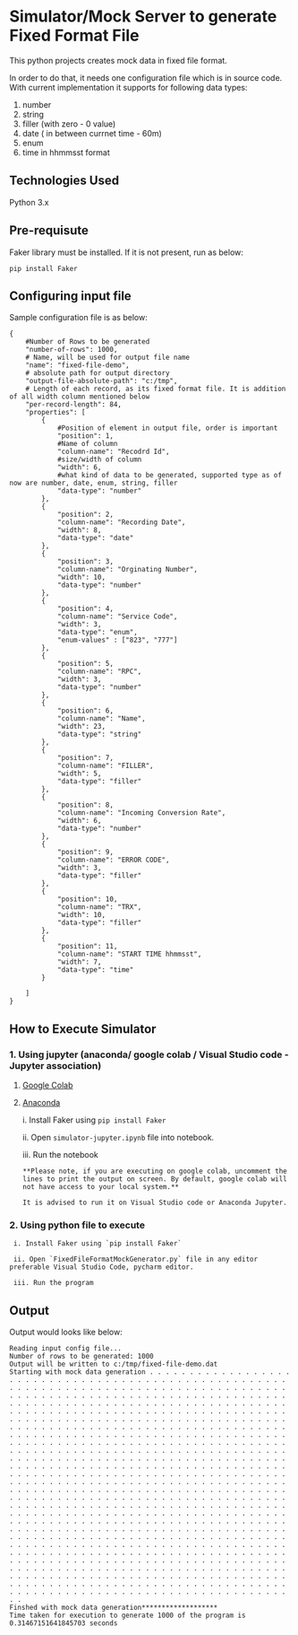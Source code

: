 # Simulator/Mock Server to generate Fixed Format File
This python projects creates mock data in fixed file format.

In order to do that, it needs one configuration file which is in source code. 
With current implementation it supports for following data types:

1. number
2. string
3. filler (with zero - 0 value)
4. date ( in between currnet time - 60m)
5. enum
6. time in hhmmsst format

## Technologies Used
Python 3.x

## Pre-requisute
Faker library must be installed. If it is not present, run as below:
```
pip install Faker
```
## Configuring input file
Sample configuration file is as below:
```
{
    #Number of Rows to be generated
    "number-of-rows": 1000,
    # Name, will be used for output file name
    "name": "fixed-file-demo",
    # absolute path for output directory
    "output-file-absolute-path": "c:/tmp",
    # Length of each record, as its fixed format file. It is addition of all width column mentioned below
    "per-record-length": 84,
    "properties": [
        {
            #Position of element in output file, order is important
            "position": 1,
            #Name of column
            "column-name": "Recodrd Id",
            #size/width of column
            "width": 6,
            #what kind of data to be generated, supported type as of now are number, date, enum, string, filler
            "data-type": "number"
        },
        {
            "position": 2,
            "column-name": "Recording Date",
            "width": 8,
            "data-type": "date"
        },
        {
            "position": 3,
            "column-name": "Orginating Number",
            "width": 10,
            "data-type": "number"
        },
        {
            "position": 4,
            "column-name": "Service Code",
            "width": 3,
            "data-type": "enum",
            "enum-values" : ["823", "777"]
        },
        {
            "position": 5,
            "column-name": "RPC",
            "width": 3,
            "data-type": "number"
        },
        {
            "position": 6,
            "column-name": "Name",
            "width": 23,
            "data-type": "string"
        },
        {
            "position": 7,
            "column-name": "FILLER",
            "width": 5,
            "data-type": "filler"
        },
        {
            "position": 8,
            "column-name": "Incoming Conversion Rate",
            "width": 6,
            "data-type": "number"
        },
        {
            "position": 9,
            "column-name": "ERROR CODE",
            "width": 3,
            "data-type": "filler"
        },
        {
            "position": 10,
            "column-name": "TRX",
            "width": 10,
            "data-type": "filler"
        },
        {
            "position": 11,
            "column-name": "START TIME hhmmsst",
            "width": 7,
            "data-type": "time"
        }
        
    ]
}
```
## How to Execute Simulator
### 1. Using jupyter (anaconda/ google colab / Visual Studio code - Jupyter association)
1. [Google Colab](https://colab.research.google.com/#create=true)
2. [Anaconda](https://www.anaconda.com/products/individual)
   
   i. Install Faker using `pip install Faker`

   ii. Open `simulator-jupyter.ipynb` file into notebook.

   iii. Run the notebook

   ```
   **Please note, if you are executing on google colab, uncomment the lines to print the output on screen. By default, google colab will not have access to your local system.**

   It is advised to run it on Visual Studio code or Anaconda Jupyter.
   ```

### 2. Using python file to execute
     i. Install Faker using `pip install Faker`
 
     ii. Open `FixedFileFormatMockGenerator.py` file in any editor preferable Visual Studio Code, pycharm editor.

     iii. Run the program

## Output
Output would looks like below:
```
Reading input config file...
Number of rows to be generated: 1000
Output will be written to c:/tmp/fixed-file-demo.dat
Starting with mock data generation . . . . . . . . . . . . . . . . . . . . . . . . . . . . . . . . . . . . . . . . . . . . . . . . . . . . . . . . . . . . . . . . . . . . . . . . . . . . . . . . . . . . . . . . . . . . . . . . . . . . . . . . . . . . . . . . . . . . . . . . . . . . . . . . . . . . . . . . . . . . . . . . . . . . . . . . . . . . . . . . . . . . . . . . . . . . . . . . . . . . . . . . . . . . . . . . . . . . . . . . . . . . . . . . . . . . . . . . . . . . . . . . . . . . . . . . . . . . . . . . . . . . . . . . . . . . . . . . . . . . . . . . . . . . . . . . . . . . . . . . . . . . . . . . . . . . . . . . . . . . . . . . . . . . . . . . . . . . . . . . . . . . . . . . . . . . . . . . . . . . . . . . . . . . . . . . . . . . . . . . . . . . . . . . . . . . . . . . . . . . . . . . . . . . . . . . . . . . . . . . . . . . . . . . . . . . . . . . . . . . . . . . . . . . . . . . . . . . . . . . . . . . . . . . . . . . . . . . . . . . . . . . . . . . . . . . . . . . . . . . . . . . . . . . . . . . . . . . . . . . . . . . . . . . . . . . . . . . . . . . . . . . . . . . . . . . . . . . . . . . . . . . . . . . . . . . . . . . . . . . . . . . . . . . . . . . . . . . . . . . . . . . . . . . . . . . . . . . . . . . . . . . . . . . . . . . . . . . . . . . . . . . . . . . . . . . . . . . . . . . . . . . . . . . . . . . . . . . . . . . . . . . . . . . . . . . . . . . . . . . . . . . . . . . . . . . . . . . . . . . . . . . . . . . . . . . . . . . . . . . . . . . . . . . . . . . . . . . . . . . . . . . . . . . . . . . . . . . . . . . . . . . . . . . . . . . . . . . . . . . . . . . . . . . . . . . . . . . . . . . . . . . . . . . . . . . . . . . . . . . . . . . . . . . . . . . . . . . . . . . . . . . . . . . . . . . . . . . . . . . . . . . . . . . . . . . . . . . . . . . . . . . . . . . . . . . . . . . . . . . . . . . . . . . . . . . . . . . . . . . . . . . . . . . . . . . . . . . . . . . . . . . . . . . . . . . . . . . . . . . . . . . . . . . . . . . . . . . . . . . . . . . . . . . . . . . . . . . . . . .
Finshed with mock data generation*******************
Time taken for execution to generate 1000 of the program is 0.31467151641845703 seconds
```



